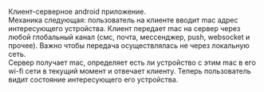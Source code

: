 Клиент-серверное android приложение.  
Механика следующая: пользователь на клиенте вводит mac адрес интересующего устройства. Клиент передает mac на сервер через любой глобальный канал (смс, почта, мессенджер, push, websocket и прочее). Важно чтобы передача осуществлялась не через локальную сеть.    
Сервер получает mac, определяет есть ли устройство с этим mac в его wi-fi сети в текущий момент и отвечает клиенту. Теперь пользователь видит состояние интересующего его устройства.  
  